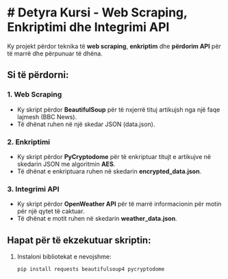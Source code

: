 # # Detyra Kursi - Web Scraping, Enkriptimi dhe Integrimi API

Ky projekt përdor teknika të **web scraping**, **enkriptim** dhe **përdorim API** për të marrë dhe përpunuar të dhëna.

## Si të përdorni:

### 1. Web Scraping
- Ky skript përdor **BeautifulSoup** për të nxjerrë tituj artikujsh nga një faqe lajmesh (BBC News).
- Të dhënat ruhen në një skedar JSON (data.json).

### 2. Enkriptimi
- Ky skript përdor **PyCryptodome** për të enkriptuar titujt e artikujve në skedarin JSON me algoritmin **AES**.
- Të dhënat e enkriptuara ruhen në skedarin **encrypted_data.json**.

### 3. Integrimi API
- Ky skript përdor **OpenWeather API** për të marrë informacionin për motin për një qytet të caktuar.
- Të dhënat e motit ruhen në skedarin **weather_data.json**.

## Hapat për të ekzekutuar skriptin:
1. Instaloni bibliotekat e nevojshme:
   ```bash
   pip install requests beautifulsoup4 pycryptodome



   
